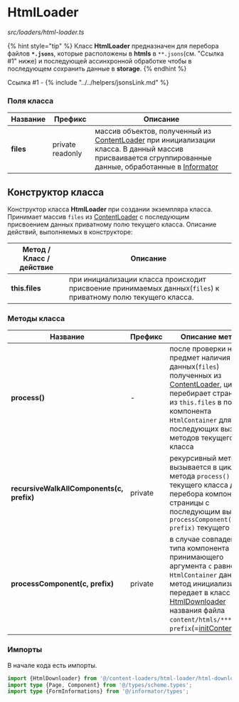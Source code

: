 # HtmlLoader

_src/loaders/html-loader.ts_

{% hint style="tip" %}
Класс **HtmlLoader** предназначен для перебора файлов **`*.jsons`**, которые расположены в **htmls** в `**.jsons`(см. "Ссылка #1" ниже) и последующей ассинхронной обработке чтобы в последующем сохранить данные в **storage**.
{% endhint %}

Ссылка #1 - {% include "../../helpers/jsonsLink.md" %}

### Поля класса

| Название   | Префикс           | Описание                                                                                                                                                                                                        |
|------------|-------------------|-----------------------------------------------------------------------------------------------------------------------------------------------------------------------------------------------------------------|
| **files**  | private readonly  | массив объектов, полученный из [ContentLoader](../CONTENTLOADER.md) при инициализации класса. В данный массив присваивается сгруппированные данные, обработанные в [Informator](../../informator/INFORMATOR.md) |

## Конструктор класса

Конструктор класса **HtmlLoader** при создании экземпляра класса. Принимает массив `files` из [ContentLoader](../CONTENTLOADER.md) с последующим присвоением данных приватному полю текущего класса. Описание действий, выполняемых в конструкторе:

| Метод / Класс / действие | Описание                                                                                                      |
|--------------------------|---------------------------------------------------------------------------------------------------------------|
| **this.files**           | при инициализации класса происходит присвоение принимаемых данных(`files`) к приватному полю текущего класса. |

### Методы класса

| Название                                  | Префикс | Описание метода                                                                                                                                                                                                                                                           |
|-------------------------------------------|---------|---------------------------------------------------------------------------------------------------------------------------------------------------------------------------------------------------------------------------------------------------------------------------|
| **process()**                             | -       | после проверки на предмет наличия данных(`files`) полученных из [ContentLoader](../CONTENTLOADER.md), циклами перебирает страницы из `this.files` в поисках компонента `HtmlContainer` для последующих вызовов методов текущего класса                                    |
| **recursiveWalkAllComponents(c, prefix)** | private | рекурсивный метод вызывается в цикле метода `process()` текущего класса для перебора компонентов страницы с последующим вызовом `processComponent(c, prefix)` текущего класса                                                                                             |
| **processComponent(c, prefix)**           | private | в случае совпадения типа компонента из принимающего аргумента `c` равное `HtmlContainer` данный метод инициализирует и передает в класс [HtmlDownloader](./HTMLDOWNLOADER.md) названия файла `content/htmls/***.json` и `prefix`(=[initContentPath](../PARAMSWORKER.md))) |

### Импорты

В начале кода есть импорты.

```ts
import {HtmlDownloader} from '@/content-loaders/html-loader/html-downloader';
import type {Page, Component} from '@/types/scheme.types';
import type {FormInformations} from '@/informator/types';
```
